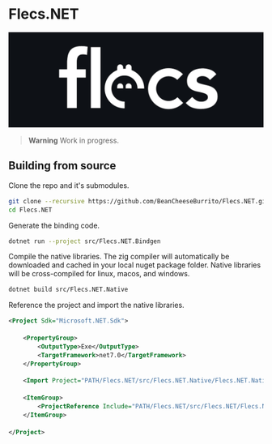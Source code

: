 # Flecs.NET
![](https://raw.githubusercontent.com/SanderMertens/flecs/master/docs/img/logo.png)

> **Warning**
> Work in progress.

## Building from source
Clone the repo and it's submodules.
```bash
git clone --recursive https://github.com/BeanCheeseBurrito/Flecs.NET.git
cd Flecs.NET
```

Generate the binding code.
```bash
dotnet run --project src/Flecs.NET.Bindgen
```

Compile the native libraries. The zig compiler will automatically be downloaded and cached in your local nuget package folder. Native libraries will be cross-compiled for linux, macos, and windows.
```bash
dotnet build src/Flecs.NET.Native
```

Reference the project and import the native libraries.

```xml
<Project Sdk="Microsoft.NET.Sdk">

    <PropertyGroup>
        <OutputType>Exe</OutputType>
        <TargetFramework>net7.0</TargetFramework>
    </PropertyGroup>

    <Import Project="PATH/Flecs.NET/src/Flecs.NET.Native/Flecs.NET.Native.targets" />

    <ItemGroup>
        <ProjectReference Include="PATH/Flecs.NET/src/Flecs.NET/Flecs.NET.csproj" />
    </ItemGroup>

</Project>
```
